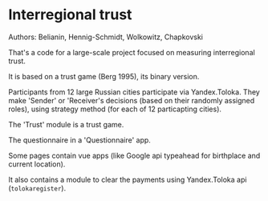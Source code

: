 # Interregional trust


Authors: Belianin, Hennig-Schmidt, Wolkowitz, Chapkovski

That's a code for a large-scale project focused on measuring interregional trust.

It is based on a trust game (Berg 1995), its binary version.

Participants from 12 large Russian cities participate via Yandex.Toloka. They make 'Sender' or 'Receiver's
decisions (based on their randomly assigned roles), using strategy method (for each of 12 particapting cities).

The 'Trust' module is a trust game.

The questionnaire in a 'Questionnaire' app.

Some pages contain vue apps (like Google api typeahead for birthplace and current location).

It also contains a module to clear the payments using Yandex.Toloka api (`tolokaregister`). 